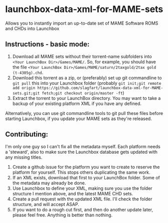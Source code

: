 # launchbox-data-xml-for-MAME-sets
Allows you to instantly import an up-to-date set of MAME Software ROMS and CHDs into Launchbox

## Instructions - basic mode:

1. Download all MAME sets without their torrent-name subfolders into `<Your LaunchBox Dir>/Games/MAME/`. So, for example, you should have the file `<Your LaunchBox Dir>/Games/MAME/saturn/2taxgold/2tax gold (t-4305g).chd`.
2. Download this torrent as a zip, or (preferably) set up git commandline to `git pull` this into your Launchbox folder (probably `git init;git remote add origin https://github.com/slagfart/launchbox-data-xml-for-MAME-sets.git;git fetch;git checkout origin/master -ft`)
3. Extract the torrent to your LaunchBox directory. You may want to take a backup of your existing platform XML if you have any defined.

Alternatively, you can use git commandline tools to git pull these files before starting Launchbox, if you update your MAME sets as they're released.

## Contributing:

I'm only one guy so I can't fix all the metadata myself. Each platform needs a 'steward', also to make sure the Launchbox database gets updated with any missing titles.

1. Create a github issue for the platform you want to create to reserve the platform for yourself. This stops others duplicating the same work.
2. If an XML exists, download that first to your LaunchBox folder. Some of the metadata may already be done. 
3. Use Launchbox to define your XML, making sure you use the folder structure I mention above, and the latest MAME CHD sets.
4. Create a pull request with the updated XML file. I'll check the folder structure, and will accept ASAP.
5. If you want to do a rough cut first, and then do another update later, please feel free. Anything is better than nothing.
